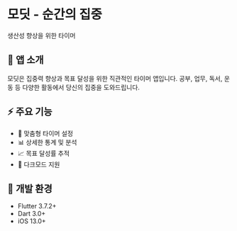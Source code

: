 # 모딧 - 순간의 집중

생산성 향상을 위한 타이머

## 📱 앱 소개
모딧은 집중력 향상과 목표 달성을 위한 직관적인 타이머 앱입니다.
공부, 업무, 독서, 운동 등 다양한 활동에서 당신의 집중을 도와드립니다.

## ⚡ 주요 기능
- 🎯 맞춤형 타이머 설정
- 📊 상세한 통계 및 분석
- 📈 목표 달성률 추적
- 🌙 다크모드 지원

## 🚀 개발 환경
- Flutter 3.7.2+
- Dart 3.0+
- iOS 13.0+
